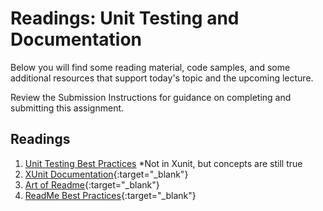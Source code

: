 # Readings: Unit Testing and Documentation

Below you will find some reading material, code samples, and some additional resources that support today's topic and the upcoming lecture.

Review the Submission Instructions for guidance on completing and submitting this assignment.

## Readings

1. [Unit Testing Best Practices](https://stackify.com/unit-testing-basics-best-practices/) *Not in Xunit, but concepts are still true
1. [XUnit Documentation](http://xunit.github.io/#documentation){:target="_blank"} 
2. [Art of Readme](https://github.com/noffle/art-of-readme){:target="_blank"} 
3. [ReadMe Best Practices](https://github.com/jehna/readme-best-practices){:target="_blank"} 